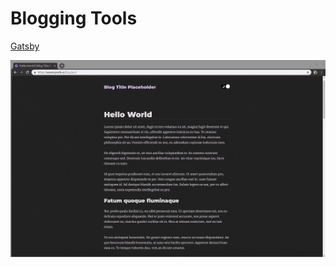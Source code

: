 # Blogging Tools
[Gatsby](https://www.gatsbyjs.org/packages/gatsby-theme-waves/)

![gatsby](./theme-waves.gif "Awesome Blog Style")